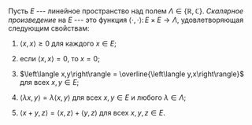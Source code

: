 Пусть $E$ --- линейное пространство над полем $\Lambda\in \{\mathbb{R},\mathbb{C}\}$. *Скалярное произведение* на $E$ --- это функция
$\left\langle \cdot,\cdot\right\rangle \colon E\times E\to\Lambda$,
удовлетворяющая следующим свойствам:

1)  $\left\langle x,x\right\rangle\geqslant 0$ для каждого $x\in E$;

2)  если $\left\langle x,x\right\rangle=0$, то $x=0$;

3)  $\left\langle x,y\right\rangle = \overline{\left\langle y,x\right\rangle}$
    для всех $x,y\in E$;

4)  $\left\langle \lambda x,y\right\rangle =\lambda\left\langle x,y\right\rangle$
    для всех $x,y\in E$ и любого $\lambda\in\Lambda$;

5)  $\left\langle x+y,z\right\rangle =\left\langle x,z\right\rangle+\left\langle y,z\right\rangle$
    для всех $x,y,z\in E$.
